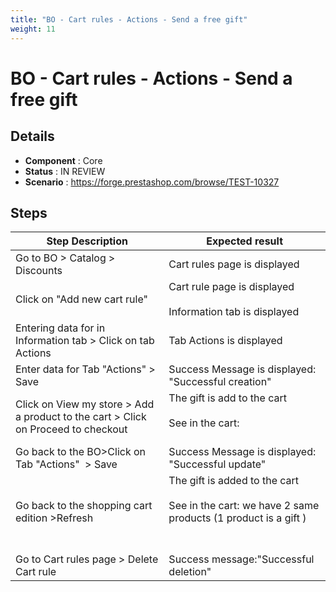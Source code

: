 ```yaml
---
title: "BO - Cart rules - Actions - Send a free gift"
weight: 11
---
```


# BO - Cart rules - Actions - Send a free gift
## Details
* **Component** : Core
* **Status** : IN REVIEW
* **Scenario** : https://forge.prestashop.com/browse/TEST-10327

## Steps
| Step Description | Expected result |
| ----- | ----- |
| Go to BO > Catalog > Discounts | Cart rules page is displayed |
| Click on "Add new cart rule" | Cart rule page is displayed<br><br>Information tab is displayed |
| Entering data for in Information tab > Click on tab Actions | Tab Actions is displayed |
| Enter data for Tab "Actions" > Save | Success Message is displayed: "Successful creation" |
| Click on View my store > Add a product to the cart > Click on Proceed to checkout | The gift is add to the cart <br><br>See in the cart:<br> <br>|2 items|€33.74|<br>|Discount(s)|- €22.27|<br>|Shipping|Free|<br>|Total (tax incl.)|€11.47|<br>|test cart rules| -€22.27 | |
| Go back to the BO>Click on Tab "Actions"  > Save | Success Message is displayed: "Successful update" |
| Go back to the shopping cart edition >Refresh | The gift is added to the cart <br><br>See in the cart: we have 2 same products (1 product is a gift )<br> <br> <br>|2 items|€45.89|<br>|Discount(s)|-€22.94|<br>|Shipping|Free|<br>|Total (tax incl.)|€€22.95|<br>|test cart rules|-€22.94| |
| Go to Cart rules page > Delete Cart rule | Success message:"Successful deletion" |
